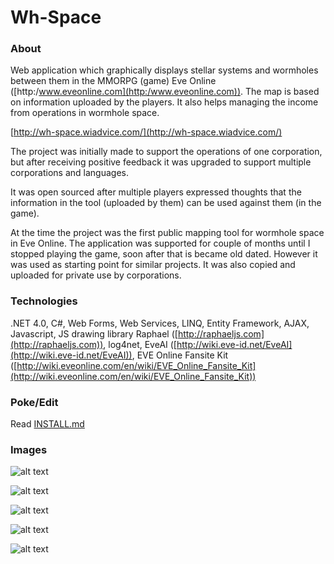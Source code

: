 # Wh-Space

### About

Web application which graphically displays stellar systems and wormholes between them in the MMORPG (game) Eve Online ([http:/www.eveonline.com](http:/www.eveonline.com)). The map is based on information uploaded by the players. It also helps managing the income from operations in wormhole space.

[http://wh-space.wiadvice.com/](http://wh-space.wiadvice.com/)

The project was initially made to support the operations of one corporation, but after receiving positive feedback it was upgraded to support multiple corporations and languages.

It was open sourced after multiple players expressed thoughts that the information in the tool (uploaded by them) can be used against them (in the game).

At the time the project was the first public mapping tool for wormhole space in Eve Online. The application was supported for couple of months until I stopped playing the game, soon after that is became old dated. However it was used as starting point for similar projects. It was also copied and uploaded for private use by corporations.

### Technologies

.NET 4.0, C#, Web Forms, Web Services, LINQ, Entity Framework, AJAX, Javascript, JS drawing library Raphael ([http://raphaeljs.com](http://raphaeljs.com)), log4net, EveAI ([http://wiki.eve-id.net/EveAI](http://wiki.eve-id.net/EveAI)), EVE Online Fansite Kit ([http://wiki.eveonline.com/en/wiki/EVE_Online_Fansite_Kit](http://wiki.eveonline.com/en/wiki/EVE_Online_Fansite_Kit))

### Poke/Edit

Read [INSTALL.md](https://github.com/raste/Wh-Space/blob/master/INSTALL.md)

### Images

![alt text](https://github.com/raste/Wh-Space/blob/master/screenshots/login.png "home")

![alt text](https://github.com/raste/Wh-Space/blob/master/screenshots/map.png "Map")

![alt text](https://github.com/raste/Wh-Space/blob/master/screenshots/update.png "Map update")

![alt text](https://github.com/raste/Wh-Space/blob/master/screenshots/operations.png "Operations")

![alt text](https://github.com/raste/Wh-Space/blob/master/screenshots/logs.png "Logs")
